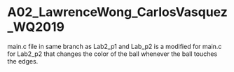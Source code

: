 # A02_LawrenceWong_CarlosVasquez_WQ2019

main.c file in same branch as Lab2_p1 and Lab_p2 is a modified for main.c for Lab2_p2 that changes the color of the ball whenever the ball touches the edges.
